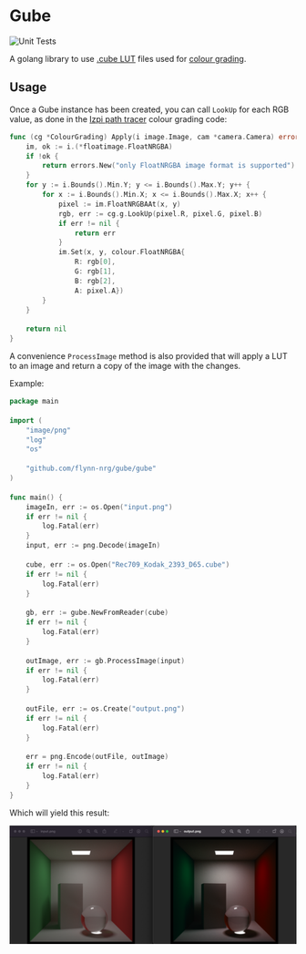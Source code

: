 # Gube

![Unit Tests](https://github.com/flynn-nrg/gube/actions/workflows/test.yml/badge.svg)

A golang library to use [.cube LUT](https://en.wikipedia.org/wiki/3D_lookup_table) files used for [colour grading](https://en.wikipedia.org/wiki/Color_grading).

## Usage

Once a Gube instance has been created, you can call `LookUp` for each RGB value, as done in the [Izpi path tracer](https://github.com/flynn-nrg/izpi) colour grading code:

```go
func (cg *ColourGrading) Apply(i image.Image, cam *camera.Camera) error {
	im, ok := i.(*floatimage.FloatNRGBA)
	if !ok {
		return errors.New("only FloatNRGBA image format is supported")
	}
	for y := i.Bounds().Min.Y; y <= i.Bounds().Max.Y; y++ {
		for x := i.Bounds().Min.X; x <= i.Bounds().Max.X; x++ {
			pixel := im.FloatNRGBAAt(x, y)
			rgb, err := cg.g.LookUp(pixel.R, pixel.G, pixel.B)
			if err != nil {
				return err
			}
			im.Set(x, y, colour.FloatNRGBA{
				R: rgb[0],
				G: rgb[1],
				B: rgb[2],
				A: pixel.A})
		}
	}

	return nil
}
```

A convenience `ProcessImage` method is also provided that will apply a LUT to an image and return a copy of the image with the changes.

Example:

```go
package main

import (
	"image/png"
	"log"
	"os"

	"github.com/flynn-nrg/gube/gube"
)

func main() {
	imageIn, err := os.Open("input.png")
	if err != nil {
		log.Fatal(err)
	}
	input, err := png.Decode(imageIn)

	cube, err := os.Open("Rec709_Kodak_2393_D65.cube")
	if err != nil {
		log.Fatal(err)
	}

	gb, err := gube.NewFromReader(cube)
	if err != nil {
		log.Fatal(err)
	}

	outImage, err := gb.ProcessImage(input)
	if err != nil {
		log.Fatal(err)
	}

	outFile, err := os.Create("output.png")
	if err != nil {
		log.Fatal(err)
	}

	err = png.Encode(outFile, outImage)
	if err != nil {
		log.Fatal(err)
	}
}
```

Which will yield this result:

![Comparison before and after applying the Rec709_Kodak_2393_D65 3D LUT](./images/lut_before_after.png "Cornell box with LUT applied")
